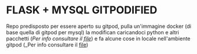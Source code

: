 # FLASK + MYSQL GITPODIFIED
Repo predisposto per essere aperto su gitpod, pulla un'immagine docker (di base quella di gitpod per mysql) la modifican caricandoci python e altri pacchetti (_Per info consultare il [file](https://github.com/huecraft143/python_sqlfing/blob/main/.gitpod.Dockerfile)_)
e fa alcune cose in locale nell'ambiente gitpod (_Per info consultare il [file](https://github.com/huecraft143/python_sqlfing/blob/main/.gitpod.yml))
